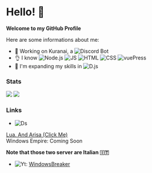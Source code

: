 # Hello! 👋

**Welcome to my GitHub Profile**

Here are some informations about me:

- 🔭 Working on Kuranai, a ![Discord](https://img.shields.io/badge/-Discord-black?&logo=discord) Bot
- 👌 I know ![Node.js](https://img.shields.io/badge/-NodeJS-black?&logo=node.js) ![JS](https://img.shields.io/badge/-JavaScript-black?&logo=JavaScript) ![HTML](https://img.shields.io/badge/-HTML5-black?&logo=html5) ![CSS](https://img.shields.io/badge/-CSS-black?&logo=css3) ![vuePress](https://img.shields.io/badge/-VuePress-black?&logo=vue.js)
- 🌱 I'm expanding my skills in ![D.js](https://img.shields.io/badge/-DiscordJS-black?&logo=discord)

### Stats

<img src="https://github-readme-stats.vercel.app/api?username=WindowsBreaker&show_icons=true&theme=blueberry" />
<img src="https://github-readme-stats.vercel.app/api/top-langs/?username=WindowsBreaker&theme=blueberry&langs_count=8&layout=compact" />

### Links

- ![Ds](https://img.shields.io/badge/-Discord-black?&logo=discord)

[Lua. And Arisa (Click Me)](https://discord.gg/Ua6bukDFhJ)<br>
Windows Empire: Coming Soon


**Note that those two server are Italian 🇮🇹**

- ![Yt](https://img.shields.io/badge/-YouTube-black?&logo=youtube): [WindowsBreaker](https://youtube.com/channel/UC-oNpdnr0WaBBMlUJ5BXhJw)








